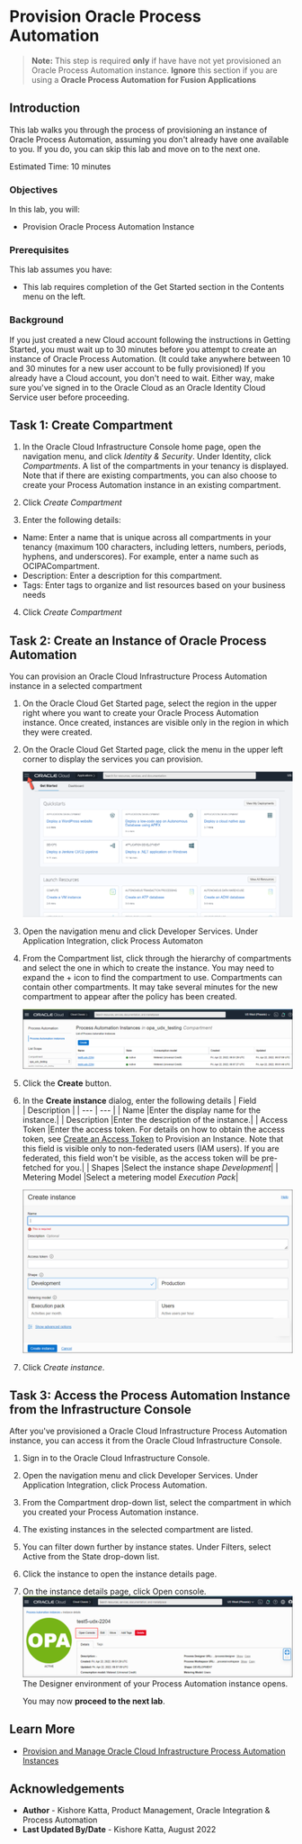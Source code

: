 # Provision Oracle Process Automation

> **Note:** This step is required **only** if have have not yet provisioned an Oracle Process Automation instance. **Ignore** this section if you are using a **Oracle Process Automation for Fusion Applications**

## Introduction

This lab walks you through the process of provisioning an instance of Oracle Process Automation, assuming you don't already have one available to you. If you do, you can skip this lab and move on to the next one.

Estimated Time: 10 minutes

### Objectives

In this lab, you will:
* Provision Oracle Process Automation Instance

### Prerequisites

This lab assumes you have:
* This lab requires completion of the Get Started section in the Contents menu on the left.

### Background

If you just created a new Cloud account following the instructions in Getting Started, you must wait up to 30 minutes before you attempt to create an instance of Oracle Process Automation. (It could take anywhere between 10 and 30 minutes for a new user account to be fully provisioned) If you already have a Cloud account, you don't need to wait. Either way, make sure you've signed in to the Oracle Cloud as an Oracle Identity Cloud Service user before proceeding.

## Task 1: Create Compartment

1.	In the Oracle Cloud Infrastructure Console home page, open the navigation menu, and click *Identity & Security*. Under Identity, click *Compartments*. A list of the compartments in your tenancy is displayed. Note that if there are existing compartments, you can also choose to create your Process Automation instance in an existing compartment.

2.	Click *Create Compartment*

3.	Enter the following details:
-	Name: Enter a name that is unique across all compartments in your tenancy (maximum 100 characters, including letters, numbers, periods, hyphens, and underscores). For example, enter a name such as OCIPACompartment.
-	Description: Enter a description for this compartment.
-	Tags: Enter tags to organize and list resources based on your business needs

4.	Click *Create Compartment*

## Task 2: Create an Instance of Oracle Process Automation

You can provision an Oracle Cloud Infrastructure Process Automation instance in a selected compartment

1. On the Oracle Cloud Get Started page, select the region in the upper right where you want to create your Oracle Process Automation instance. Once created, instances are visible only in the region in which they were created.

2. On the Oracle Cloud Get Started page, click the menu in the upper left corner to display the services you can provision.

	![OCI Services](./images/hamburger.png)

3. Open the navigation menu and click Developer Services. Under Application Integration, click Process Automaton

4. From the Compartment list, click through the hierarchy of compartments and select the one in which to create the instance. You may need to expand the + icon to find the compartment to use. Compartments can contain other compartments. It may take several minutes for the new compartment to appear after the policy has been created.

	![OCI Developer Services](./images/ocipa-instance-page.png)

5. Click the **Create** button.

6. In the **Create instance** dialog, enter the following details
| Field &nbsp; &nbsp; &nbsp; &nbsp; &nbsp; &nbsp; &nbsp; &nbsp; | Description |
| --- | --- |
| Name |Enter the display name for the instance.|
| Description |Enter the description of the instance.|
| Access Token |Enter the access token. For details on how to obtain the access token, see [Create an Access Token](https://docs.oracle.com/en-us/iaas/process-automation/oci-process-automation/create-access-token-provision-instance.html#GUID-82BCB285-4E96-43E0-B780-368DAFEF7C4E) to Provision an Instance. Note that this field is visible only to non-federated users (IAM users). If you are federated, this field won't be visible, as the access token will be pre-fetched for you.|
| Shapes |Select the instance shape *Development*|
| Metering Model |Select a metering model *Execution Pack*|

	![Create an instance](./images/ocipa-create-instance.png)

7. Click *Create instance*.

## Task 3: Access the Process Automation Instance from the Infrastructure Console

After you've provisioned a Oracle Cloud Infrastructure Process Automation instance, you can access it from the Oracle Cloud Infrastructure Console.

1.	Sign in to the Oracle Cloud Infrastructure Console.
2.	Open the navigation menu and click Developer Services. Under Application Integration, click Process Automation.
3.	From the Compartment drop-down list, select the compartment in which you created your Process Automation instance.
4.	The existing instances in the selected compartment are listed.
5.	You can filter down further by instance states. Under Filters, select Active from the State drop-down list.
6.	Click the instance to open the instance details page.
7.	On the instance details page, click Open console.
![Open Console](images/ocipa-open-console.png)
The Designer environment of your Process Automation instance opens.


	You may now **proceed to the next lab**.

## Learn More

* [Provision and Manage Oracle Cloud Infrastructure Process Automation Instances](https://docs.oracle.com/en-us/iaas/process-automation/oci-process-automation/provision-and-manage-oracle-cloud-infrastructure-process-automation-instances.html)


## Acknowledgements
* **Author** - Kishore Katta, Product Management, Oracle Integration & Process Automation
* **Last Updated By/Date** - Kishore Katta, August 2022
